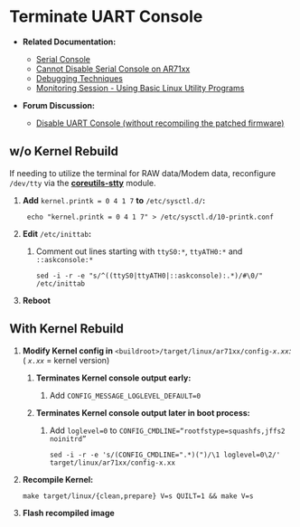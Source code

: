 # Terminate UART Console

- **Related Documentation:**
  
  - [Serial Console](/docs/techref/hardware/port.serial "docs:techref:hardware:port.serial")
  - [Cannot Disable Serial Console on AR71xx](https://dev.openwrt.org/ticket/11243 "https://dev.openwrt.org/ticket/11243")
  - [Debugging Techniques](http://web.cecs.pdx.edu/~jrb/ui/linux/driver4.txt "http://web.cecs.pdx.edu/~jrb/ui/linux/driver4.txt")
  - [Monitoring Session - Using Basic Linux Utility Programs](https://www.networksecuritytoolkit.org/nst/docs/user/ch11s02.html "https://www.networksecuritytoolkit.org/nst/docs/user/ch11s02.html")
- **Forum Discussion:**
  
  - [Disable UART Console (without recompiling the patched firmware)](https://forum.openwrt.org/viewtopic.php?id=47723 "https://forum.openwrt.org/viewtopic.php?id=47723")

## w/o Kernel Rebuild

If needing to utilize the terminal for RAW data/Modem data, reconfigure `/dev/tty` via the [**coreutils-stty**](/packages/pkgdata/coreutils-stty "packages:pkgdata:coreutils-stty") module.

1. **Add** `kernel.printk = 0 4 1 7` **to** `/etc/sysctl.d/`**:**
   
   ```
    echo "kernel.printk = 0 4 1 7" > /etc/sysctl.d/10-printk.conf
   ```
2. **Edit** `/etc/inittab`**:**
   
   1. Comment out lines starting with `ttyS0:*`, `ttyATH0:*` and `::askconsole:*`
      
      ```
      sed -i -r -e "s/^((ttyS0|ttyATH0|::askconsole):.*)/#\0/" /etc/inittab
      ```
3. **Reboot**

## With Kernel Rebuild

1. **Modify Kernel config in** `<buildroot>/target/linux/ar71xx/config-`*`x.xx`:* ( *`x.xx`* = kernel version)
   
   1. **Terminates Kernel console output early:**
      
      1. Add `CONFIG_MESSAGE_LOGLEVEL_DEFAULT=0`
   2. **Terminates Kernel console output later in boot process:**
      
      1. Add `loglevel=0` to `CONFIG_CMDLINE=“rootfstype=squashfs,jffs2 noinitrd”`
         
         ```
         sed -i -r -e 's/(CONFIG_CMDLINE=".*)(")/\1 loglevel=0\2/' target/linux/ar71xx/config-x.xx
         ```
2. **Recompile Kernel:**
   
   ```
   make target/linux/{clean,prepare} V=s QUILT=1 && make V=s
   ```
3. **Flash recompiled image**
